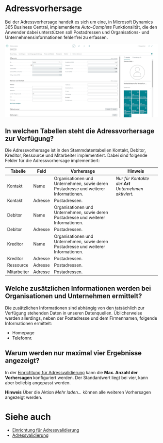 # Adressvorhersage

Bei der Adressvorhersage handelt es sich um eine, in Microsoft Dynamics 365 Business Central, implementierte *Auto-Complete* Funktionalität, die den Anwender dabei unterstützen soll Postadressen und Organisations- und Unternehmensinformationen fehlerfrei zu erfassen.

![Adressvorhersage](/assets/images/365-business-address-validation/addressprediction.de-DE.gif)

## In welchen Tabellen steht die Adressvorhersage zur Verfügung?

Die Adressvorhersage ist in den Stammdatentabellen Kontakt, Debitor, Kreditor, Ressource und Mitarbeiter implementiert. Dabei sind folgende Felder für die Adressvorhersage implementiert:

| Tabelle | Feld | Vorhersage | Hinweis |
| --- | --- | --- | --- | 
| Kontakt | Name | Organisationen und Unternehmen, sowie deren Postadresse und weiterer Informationen. | *Nur für Kontakte der **Art** Unternehmen aktiviert.* |
| Kontakt | Adresse | Postadressen. | |
| Debitor | Name | Organisationen und Unternehmen, sowie deren Postadresse und weiterer Informationen. |  |
| Debitor | Adresse | Postadressen. | |
| Kreditor | Name | Organisationen und Unternehmen, sowie deren Postadresse und weiterer Informationen. |  |
| Kreditor | Adresse | Postadressen. | |
| Ressource | Adresse | Postadressen. | |
| Mitarbeiter | Adresse | Postadressen. | |

## Welche zusätzlichen Informationen werden bei Organisationen und Unternehmen ermittelt?

Die zusätzlichen Informationen sind abhängig von den tatsächlich zur Verfügung stehenden Daten in unseren Datenquellen. Üblicherweise werden allerdings, neben der Postadresse und dem Firmennamen, folgende Informationen ermittelt:
 
 - Homepage
 - Telefonnr.

## Warum werden nur maximal vier Ergebnisse angezeigt?

In der [Einrichtung für Adressvalidierung](setup.md) kann die **Max. Anzahl der Vorhersagen** konfiguriert werden. Der Standardwert liegt bei vier, kann aber beliebig angepasst werden.

<div class="alert alert-info">
    <i class="fa-duotone fa-thin fa-lightbulb fa-lg"></i>
    <strong>Hinweis</strong> Über die Aktion <i>Mehr laden...</i> können alle weiteren Vorhersagen angezeigt werden.
</div>

# Siehe auch 
 - [Einrichtung für Adressvalidierung](setup.md)
 - [Adressvalidierung](address-validation.md)